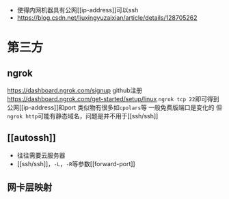 - 使得内网机器具有公网[[ip-address]]可以ssh
- https://blog.csdn.net/liuxingyuzaixian/article/details/128705262
# 第三方
## ngrok
https://dashboard.ngrok.com/signup
github注册
https://dashboard.ngrok.com/get-started/setup/linux
`ngrok tcp 22`即可得到公网[[ip-address]]和port
类似物有很多如`cpolars`等
一般免费版端口是变化的
但 `ngrok http`可能有静态域名，问题是并不用于[[ssh/ssh]]
## [[autossh]]
- 往往需要云服务器
- [[ssh/ssh]]，`-L`，`-R`等参数[[forward-port]]
## 网卡层映射